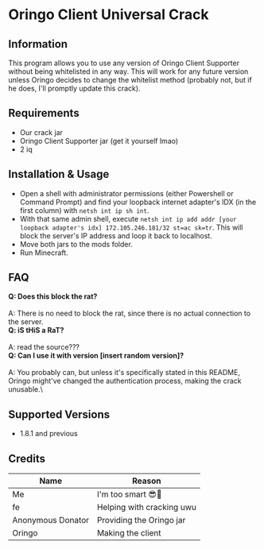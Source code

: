 # Oringo Client Universal Crack

## Information
This program allows you to use any version of Oringo Client Supporter without being whitelisted in any way. This will work for any future version unless Oringo decides to change the whitelist method (probably not, but if he does, I'll promptly update this crack).

## Requirements
- Our crack jar
- Oringo Client Supporter jar (get it yourself lmao)
- 2 iq

## Installation & Usage
- Open a shell with administrator permissions (either Powershell or Command Prompt) and find your loopback internet adapter's IDX (in the first column) with `netsh int ip sh int`.
- With that same admin shell, execute `netsh int ip add addr [your loopback adapter's idx] 172.105.246.181/32 st=ac sk=tr`. This will block the server's IP address and loop it back to localhost.
- Move both jars to the mods folder.
- Run Minecraft.


## FAQ
**Q: Does this block the rat?**\
\
A: There is no need to block the rat, since there is no actual connection to the server.
\
**Q: iS tHiS a RaT?**\
\
A: read the source???
\
**Q: Can I use it with version [insert random version]?**\
\
A: You probably can, but unless it's specifically stated in this README, Oringo might've changed the authentication process, making the crack unusable.\

## Supported Versions
- 1.8.1 and previous

## Credits
| Name                 | Reason                       |
|----------------------|------------------------------|
| Me                   | I'm too smart 😎💪          |
| fe                   | Helping with cracking uwu    |
| Anonymous Donator    | Providing the Oringo jar     |
| Oringo               | Making the client            |
